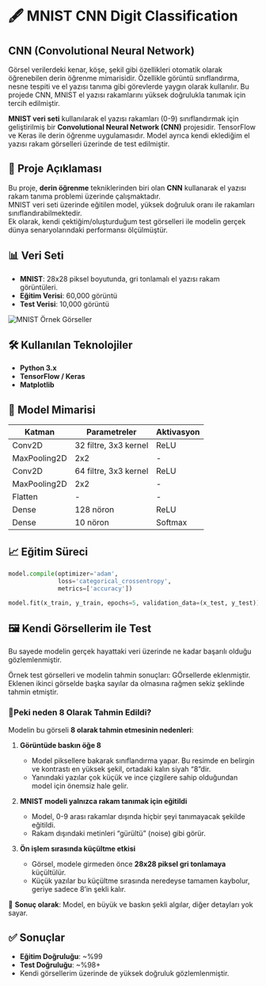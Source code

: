 # 🖋️ MNIST CNN Digit Classification

## CNN (Convolutional Neural Network)
Görsel verilerdeki kenar, köşe, şekil gibi özellikleri otomatik olarak öğrenebilen derin öğrenme mimarisidir.
Özellikle görüntü sınıflandırma, nesne tespiti ve el yazısı tanıma gibi görevlerde yaygın olarak kullanılır.
Bu projede CNN, MNIST el yazısı rakamlarını yüksek doğrulukla tanımak için tercih edilmiştir.

**MNIST veri seti** kullanılarak el yazısı rakamları (0-9) sınıflandırmak için geliştirilmiş bir **Convolutional Neural Network (CNN)** projesidir.
TensorFlow ve Keras ile derin öğrenme uygulamasıdır.
Model ayrıca kendi eklediğim el yazısı rakam görselleri üzerinde de test edilmiştir.



## 📖 Proje Açıklaması
Bu proje, **derin öğrenme** tekniklerinden biri olan **CNN** kullanarak el yazısı rakam tanıma problemi üzerinde çalışmaktadır.  
MNIST veri seti üzerinde eğitilen model, yüksek doğruluk oranı ile rakamları sınıflandırabilmektedir.  
Ek olarak, kendi çektiğim/oluşturduğum test görselleri ile modelin gerçek dünya senaryolarındaki performansı ölçülmüştür.



## 📊 Veri Seti
- **MNIST**: 28x28 piksel boyutunda, gri tonlamalı el yazısı rakam görüntüleri.
- **Eğitim Verisi**: 60,000 görüntü
- **Test Verisi**: 10,000 görüntü

![MNIST Örnek Görseller](https://upload.wikimedia.org/wikipedia/commons/2/27/MnistExamples.png)



## 🛠 Kullanılan Teknolojiler
- **Python 3.x**
- **TensorFlow / Keras**
- **Matplotlib**



## 🧠 Model Mimarisi
| Katman | Parametreler | Aktivasyon |
|--------|-------------|------------|
| Conv2D | 32 filtre, 3x3 kernel | ReLU |
| MaxPooling2D | 2x2 | - |
| Conv2D | 64 filtre, 3x3 kernel | ReLU |
| MaxPooling2D | 2x2 | - |
| Flatten | - | - |
| Dense | 128 nöron | ReLU |
| Dense | 10 nöron | Softmax |


## 📈 Eğitim Süreci
```python
model.compile(optimizer='adam',
              loss='categorical_crossentropy',
              metrics=['accuracy'])

model.fit(x_train, y_train, epochs=5, validation_data=(x_test, y_test))
````



## 🖼 Kendi Görsellerim ile Test
Bu sayede modelin gerçek hayattaki veri üzerinde ne kadar başarılı olduğu gözlemlenmiştir.

Örnek test görselleri ve modelin tahmin sonuçları:
GÖrsellerde eklenmiştir.
Eklenen ikinci görselde başka sayılar da olmasına rağmen sekiz şeklinde tahmin etmiştir.

### 📌Peki neden 8 Olarak Tahmin Edildi?

Modelin bu görseli **8 olarak tahmin etmesinin nedenleri**:

1. **Görüntüde baskın öğe 8**
   * Model piksellere bakarak sınıflandırma yapar. Bu resimde en belirgin ve kontrastı en yüksek şekil, ortadaki kalın siyah “8”dir.
   * Yanındaki yazılar çok küçük ve ince çizgilere sahip olduğundan model için önemsiz hale gelir.
     
2. **MNIST modeli yalnızca rakam tanımak için eğitildi**
   * Model, 0-9 arası rakamlar dışında hiçbir şeyi tanımayacak şekilde eğitildi.
   * Rakam dışındaki metinleri “gürültü” (noise) gibi görür.
  
3. **Ön işlem sırasında küçültme etkisi**
   * Görsel, modele girmeden önce **28x28 piksel gri tonlamaya** küçültülür.
   * Küçük yazılar bu küçültme sırasında neredeyse tamamen kaybolur, geriye sadece 8’in şekli kalır.

📌 **Sonuç olarak**: Model, en büyük ve baskın şekli algılar, diğer detayları yok sayar.


## ✅ Sonuçlar

* **Eğitim Doğruluğu**: \~%99
* **Test Doğruluğu**: \~%98+
* Kendi görsellerim üzerinde de yüksek doğruluk gözlemlenmiştir.

